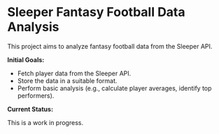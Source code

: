 # Sleeper Fantasy Football Data Analysis

This project aims to analyze fantasy football data from the Sleeper API.

**Initial Goals:**

* Fetch player data from the Sleeper API.
* Store the data in a suitable format.
* Perform basic analysis (e.g., calculate player averages, identify top performers).

**Current Status:**

This is a work in progress.